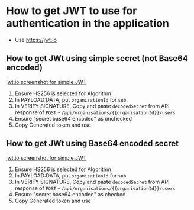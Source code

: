 # How to get JWT to use for authentication in the application
- Use https://jwt.io

## How to get JWt using simple secret (not Base64 encoded)
[jwt.io screenshot for simple JWT](src/main/resources/static/images/jwt_decoded_instructions.png)
1. Ensure HS256 is selected for Algorithm
2. In PAYLOAD:DATA, put `organisationId` for `sub`
3. In VERIFY SIGNATURE, Copy and paste `decodedSecret` from API response of `POST` - `/api/organisations/{{organisationId}}/users`
4. Ensure "secret base64 encoded" as unchecked
5. Copy Generated token and use

## How to get JWt using Base64 encoded secret
[jwt.io screenshot for simple JWT](src/main/resources/static/images/jwt_encoded_instructions.png)
1. Ensure HS256 is selected for Algorithm
2. In PAYLOAD:DATA, put `organisationId` for `sub`
3. In VERIFY SIGNATURE, Copy and paste `decodedSecret` from API response of `POST` - `/api/organisations/{{organisationId}}/users`
4. Ensure "secret base64 encoded" as checked
5. Copy Generated token and use
